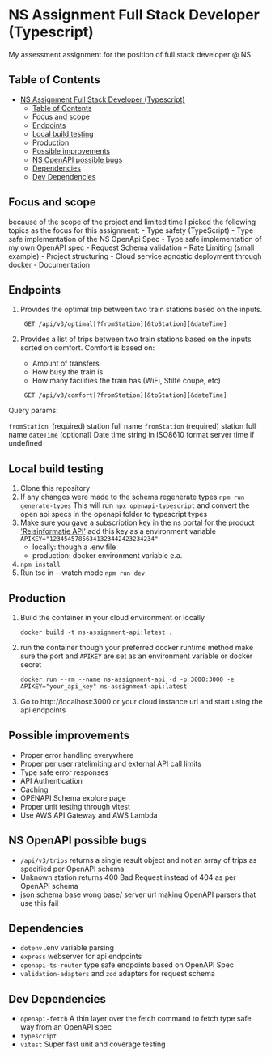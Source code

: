 # NS Assignment Full Stack Developer (Typescript)

My assessment assignment for the position of full stack developer @ NS

## Table of Contents

- [NS Assignment Full Stack Developer (Typescript)](#ns-assignment-full-stack-developer-typescript)
  - [Table of Contents](#table-of-contents)
  - [Focus and scope](#focus-and-scope)
  - [Endpoints](#endpoints)
  - [Local build testing](#local-build-testing)
  - [Production](#production)
  - [Possible improvements](#possible-improvements)
  - [NS OpenAPI possible bugs](#ns-openapi-possible-bugs)
  - [Dependencies](#dependencies)
  - [Dev Dependencies](#dev-dependencies)
  
## Focus and scope
because of the scope of the project and limited time I picked the following topics as the focus for this assignment:
    - Type safety (TypeScript)
    - Type safe implementation of the NS OpenApi Spec
    - Type safe implementation of my own OpenAPI spec
    - Request Schema validation 
    - Rate Limiting (small example)
    - Project structuring
    - Cloud service agnostic deployment through docker 
    - Documentation

## Endpoints
1. Provides the optimal trip between two train stations based on the
inputs.

    ``` GET /api/v3/optimal[?fromStation][&toStation][&dateTime]```

2. Provides a list of trips between two train stations based on the
inputs sorted on comfort. Comfort is based on:
   - Amount of transfers
   - How busy the train is
   - How many facilities the train has (WiFi, Stilte coupe, etc)

    ``` GET /api/v3/comfort[?fromStation][&toStation][&dateTime]```

Query params:

`fromStation `(required) station full name
`fromStation` (required) station full name
`dateTime` (optional) Date time string in ISO8610 format server time if undefined

## Local build testing 

1. Clone this repository
2. If any changes were made to the schema regenerate types `npm run generate-types` This will run `npx openapi-typescript` and convert the open api specs in the openapi folder to typescript types
3. Make sure you gave a subscription key in the ns portal for the product ['Reisinformatie API'](https://apiportal.ns.nl/startersguide) add this key as a environment variable `APIKEY="12345457856341323442423234234"`
   - locally: though a .env file
   - production: docker environment variable e.a.
4. `npm install`
5. Run tsc in --watch mode `npm run dev`

## Production

1. Build the container in your cloud environment or locally
   
   ```
   docker build -t ns-assignment-api:latest .    
   ```
2. run the container though your preferred docker runtime method make sure the port and `APIKEY` are set as an environment variable or docker secret
   
   ```
   docker run --rm --name ns-assignment-api -d -p 3000:3000 -e APIKEY="your_api_key" ns-assignment-api:latest
   ```

3.   Go to http://localhost:3000 or your cloud instance url and start using the api endpoints

## Possible improvements

- Proper error handling everywhere
- Proper per user ratelimiting and external API call limits
- Type safe error responses
- API Authentication
- Caching
- OPENAPI Schema explore page
- Proper unit testing through vitest
- Use AWS API Gateway and AWS Lambda

## NS OpenAPI possible bugs
- `/api/v3/trips` returns a single result object and not an array of trips as specified per OpenAPI schema
- Unknown station returns 400 Bad Request instead of 404 as per OpenAPI schema
- json schema base wong base/ server url making OpenAPI parsers that use this fail

## Dependencies

- `dotenv` .env variable parsing 
- `express` webserver for api endpoints
- `openapi-ts-router` type safe endpoints based on OpenAPI Spec
- `validation-adapters` and `zod` adapters for request schema 

## Dev Dependencies

- `openapi-fetch` A thin layer over the fetch command to fetch type safe way from an OpenAPI spec
- `typescript`
- `vitest` Super fast unit and coverage testing 
